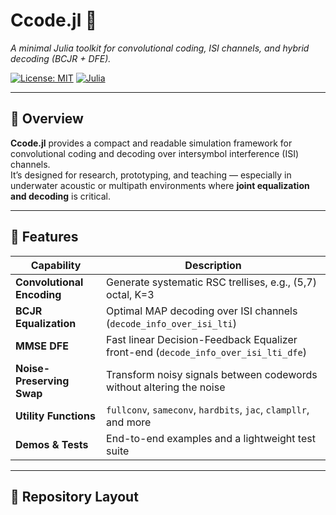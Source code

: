 # Ccode.jl 📡  
*A minimal Julia toolkit for convolutional coding, ISI channels, and hybrid decoding (BCJR + DFE).*

[![License: MIT](https://img.shields.io/badge/License-MIT-blue.svg)](LICENSE)
[![Julia](https://img.shields.io/badge/Julia-v1.10%2B-green.svg)](https://julialang.org)

---

## 🧩 Overview

**Ccode.jl** provides a compact and readable simulation framework for convolutional coding and decoding over intersymbol interference (ISI) channels.  
It’s designed for research, prototyping, and teaching — especially in underwater acoustic or multipath environments where **joint equalization and decoding** is critical.

---

## 🚀 Features

| Capability | Description |
|-------------|-------------|
| **Convolutional Encoding** | Generate systematic RSC trellises, e.g., (5,7) octal, K=3 |
| **BCJR Equalization** | Optimal MAP decoding over ISI channels (`decode_info_over_isi_lti`) |
| **MMSE DFE** | Fast linear Decision-Feedback Equalizer front-end (`decode_info_over_isi_lti_dfe`) |
| **Noise-Preserving Swap** | Transform noisy signals between codewords without altering the noise |
| **Utility Functions** | `fullconv`, `sameconv`, `hardbits`, `jac`, `clampllr`, and more |
| **Demos & Tests** | End-to-end examples and a lightweight test suite |

---

## 📂 Repository Layout


